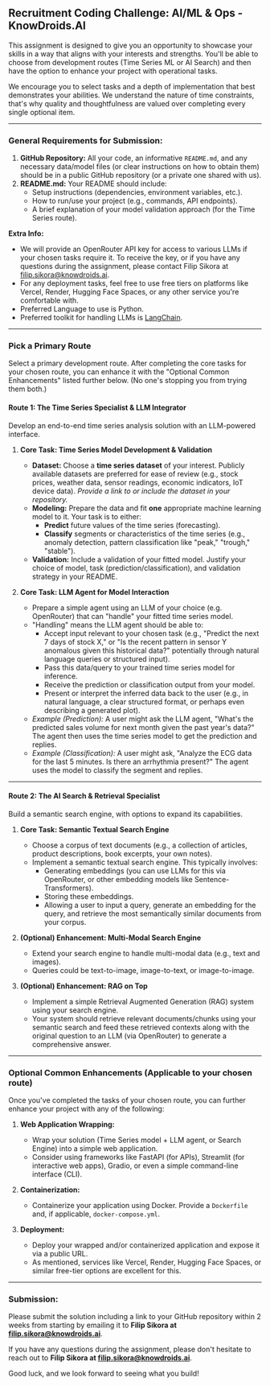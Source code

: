 ## Recruitment Coding Challenge: AI/ML & Ops - KnowDroids.AI

This assignment is designed to give you an opportunity to showcase your skills in a way that aligns with your interests and strengths. You'll be able to choose from development routes (Time Series ML or AI Search) and then have the option to enhance your project with operational tasks.

We encourage you to select tasks and a depth of implementation that best demonstrates your abilities. We understand the nature of time constraints, that's why quality and thoughtfulness are valued over completing every single optional item.

---

### General Requirements for Submission:

1.  **GitHub Repository:** All your code, an informative `README.md`, and any necessary data/model files (or clear instructions on how to obtain them) should be in a public GitHub repository (or a private one shared with us).
2.  **README.md:** Your README should include:
    *   Setup instructions (dependencies, environment variables, etc.).
    *   How to run/use your project (e.g., commands, API endpoints).
    *   A brief explanation of your model validation approach (for the Time Series route).

**Extra Info:**
- We will provide an OpenRouter API key for access to various LLMs if your chosen tasks require it. To receive the key, or if you have any questions during the assignment, please contact Filip Sikora at filip.sikora@knowdroids.ai.
- For any deployment tasks, feel free to use free tiers on platforms like Vercel, Render, Hugging Face Spaces, or any other service you're comfortable with.
- Preferred Language to use is Python.
- Preferred toolkit for handling LLMs is [LangChain](https://www.langchain.com/).

---

### Pick a Primary Route

Select a primary development route. After completing the core tasks for your chosen route, you can enhance it with the "Optional Common Enhancements" listed further below. (No one's stopping you from trying them both.)

#### Route 1: The Time Series Specialist & LLM Integrator

Develop an end-to-end time series analysis solution with an LLM-powered interface.

1.  **Core Task: Time Series Model Development & Validation**
    *   **Dataset:** Choose a **time series dataset** of your interest. Publicly available datasets are preferred for ease of review (e.g., stock prices, weather data, sensor readings, economic indicators, IoT device data). *Provide a link to or include the dataset in your repository.*
    *   **Modeling:** Prepare the data and fit **one** appropriate machine learning model to it. Your task is to either:
        *   **Predict** future values of the time series (forecasting).
        *   **Classify** segments or characteristics of the time series (e.g., anomaly detection, pattern classification like "peak," "trough," "stable").
    *   **Validation:** Include a validation of your fitted model. Justify your choice of model, task (prediction/classification), and validation strategy in your README.

2.  **Core Task: LLM Agent for Model Interaction**
    *   Prepare a simple agent using an LLM of your choice (e.g. OpenRouter) that can "handle" your fitted time series model.
    *   "Handling" means the LLM agent should be able to:
        *   Accept input relevant to your chosen task (e.g., "Predict the next 7 days of stock X," or "Is the recent pattern in sensor Y anomalous given this historical data?" potentially through natural language queries or structured input).
        *   Pass this data/query to your trained time series model for inference.
        *   Receive the prediction or classification output from your model.
        *   Present or interpret the inferred data back to the user (e.g., in natural language, a clear structured format, or perhaps even describing a generated plot).
    *   *Example (Prediction):* A user might ask the LLM agent, "What's the predicted sales volume for next month given the past year's data?" The agent then uses the time series model to get the prediction and replies.
    *   *Example (Classification):* A user might ask, "Analyze the ECG data for the last 5 minutes. Is there an arrhythmia present?" The agent uses the model to classify the segment and replies.

---

#### Route 2: The AI Search & Retrieval Specialist

Build a semantic search engine, with options to expand its capabilities.

1.  **Core Task: Semantic Textual Search Engine**
    *   Choose a corpus of text documents (e.g., a collection of articles, product descriptions, book excerpts, your own notes).
    *   Implement a semantic textual search engine. This typically involves:
        *   Generating embeddings (you can use LLMs for this via OpenRouter, or other embedding models like Sentence-Transformers).
        *   Storing these embeddings.
        *   Allowing a user to input a query, generate an embedding for the query, and retrieve the most semantically similar documents from your corpus.

2.  **(Optional) Enhancement: Multi-Modal Search Engine**
    *   Extend your search engine to handle multi-modal data (e.g., text and images).
    *   Queries could be text-to-image, image-to-text, or image-to-image.

3.  **(Optional) Enhancement: RAG on Top**
    *   Implement a simple Retrieval Augmented Generation (RAG) system using your search engine.
    *   Your system should retrieve relevant documents/chunks using your semantic search and feed these retrieved contexts along with the original question to an LLM (via OpenRouter) to generate a comprehensive answer.

---

### Optional Common Enhancements (Applicable to your chosen route)

Once you've completed the tasks of your chosen route, you can further enhance your project with any of the following:

1.  **Web Application Wrapping:**
    *   Wrap your solution (Time Series model + LLM agent, or Search Engine) into a simple web application.
    *   Consider using frameworks like FastAPI (for APIs), Streamlit (for interactive web apps), Gradio, or even a simple command-line interface (CLI).

2.  **Containerization:**
    *   Containerize your application using Docker. Provide a `Dockerfile` and, if applicable, `docker-compose.yml`.

3.  **Deployment:**
    *   Deploy your wrapped and/or containerized application and expose it via a public URL.
    *   As mentioned, services like Vercel, Render, Hugging Face Spaces, or similar free-tier options are excellent for this.

---

### Submission:

Please submit the solution including a link to your GitHub repository within 2 weeks from starting by emailing it to **Filip Sikora at filip.sikora@knowdroids.ai**.

If you have any questions during the assignment, please don't hesitate to reach out to **Filip Sikora at filip.sikora@knowdroids.ai**.

Good luck, and we look forward to seeing what you build!
